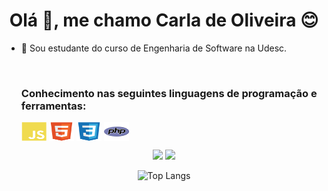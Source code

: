 <h1 align="center">Olá 👋, me chamo Carla de Oliveira 😊</h1>

- 📖 Sou estudante do curso de Engenharia de Software na Udesc.

  <div style="display: inline_block"><br>
    <h3 align="left">Conhecimento nas seguintes linguagens de programação e ferramentas:</h3>
    <img align="center" alt="Carla-Js" height="30" width="40" src="https://raw.githubusercontent.com/devicons/devicon/master/icons/javascript/javascript-plain.svg">
     <img align="center" alt="Carla-HTML" height="30" width="40" src="https://raw.githubusercontent.com/devicons/devicon/master/icons/html5/html5-original.svg">
  <img align="center" alt="Carla-CSS" height="30" width="40" src="https://raw.githubusercontent.com/devicons/devicon/master/icons/css3/css3-original.svg">
  <img align="center" alt="Carla-Php" height="30" width="40" src="https://raw.githubusercontent.com/devicons/devicon/master/icons/php/php-original.svg">
  
  </div>

<div align="center"> 
  <a href = "mailto:carlaolive999@gmail.com"><img src="https://img.shields.io/badge/Gmail-D14836?style=for-the-badge&logo=gmail&logoColor=white" target="_blank"></a>
  <a href="https://www.linkedin.com/in/carla-oliveira-221705268/" target="_blank"><img src="https://img.shields.io/badge/-LinkedIn-%230077B5?style=for-the-badge&logo=linkedin&logoColor=white" target="_blank"></a> 
  
  ![Top Langs](https://github-readme-stats.vercel.app/api/top-langs/?username=CarlaDeOliveira99&layout=compact&theme=tokyonight&bg_color=00000000&locale=pt-br)
  
</div>



<!--
**CarlaDeOliveira99/CarlaDeOliveira99** is a ✨ _special_ ✨ repository because its `README.md` (this file) appears on your GitHub profile.

<p>Sou estudante do curso de Engenharia de Software na Udesc. Embora não tenha experiência na área, estou empenhada em aprofundar meus conhecimentos na área de programação. Tenho conhecimento nas linguagens de programação em Java, JavaScript e Php, além disso, possuo conhecimento em Programação Orientada a Objetos (POO) e banco de dados PostgreSQL. Também estou familiarizada com HTML e CSS.</p>
<p>Estou ansiosa para poder contribuir e aprender mais. Tenho como principais competências o trabalho em equipe, bom relacionamento, aprendizado contínuo, comprometimento e foco nos resultados.</p>

Here are some ideas to get you started:

- 🔭 I’m currently working on ...
- 🌱 I’m currently learning ...
- 👯 I’m looking to collaborate on ...
- 🤔 I’m looking for help with ...
- 💬 Ask me about ...
- 📫 How to reach me: ...
- 😄 Pronouns: ...
- ⚡ Fun fact: ...
-->
